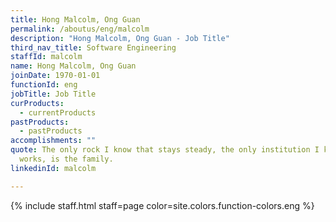 ```yaml
---
title: Hong Malcolm, Ong Guan
permalink: /aboutus/eng/malcolm
description: "Hong Malcolm, Ong Guan - Job Title"
third_nav_title: Software Engineering
staffId: malcolm
name: Hong Malcolm, Ong Guan
joinDate: 1970-01-01
functionId: eng
jobTitle: Job Title
curProducts:
  - currentProducts
pastProducts:
  - pastProducts
accomplishments: ""
quote: The only rock I know that stays steady, the only institution I know that
  works, is the family.
linkedinId: malcolm

---
```


{% include staff.html staff=page color=site.colors.function-colors.eng %}
